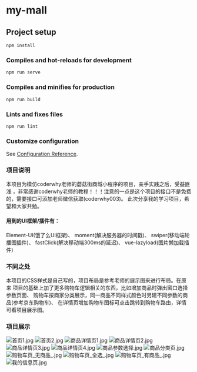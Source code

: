 # my-mall

## Project setup
```
npm install
```

### Compiles and hot-reloads for development
```
npm run serve
```

### Compiles and minifies for production
```
npm run build
```

### Lints and fixes files
```
npm run lint
```

### Customize configuration
See [Configuration Reference](https://cli.vuejs.org/config/).



### 项目说明
本项目为模仿coderwhy老师的蘑菇街商城小程序的项目，亲手实践之后，受益匪浅
，非常感谢coderwhy老师的教程！！！注意的一点是这个项目的接口不是免费的，需要接口可添加老师微信获取(coderwhy003)。
此次分享我的学习项目，希望和大家共勉。
#### 用到的UI框架/插件有：
Element-UI(饿了么UI框架)、
moment(解决服务器的时间戳)、
swiper(移动端轮播图插件)、
fastClick(解决移动端300ms的延迟)、
vue-lazyload(图片懒加载插件)

### 不同之处
本项目的CSS样式是自己写的，项目布局是参考老师的展示图来进行布局。在原来
项目的基础上加了更多购物车逻辑相关的东西，比如增加商品时弹出窗口选择参数页面、
购物车按商家分类展示，同一商品不同样式颜色时另建不同参数的商品(参考京东购物车)、
在详情页增加购物车图标可点击跳转到购物车路由，详情可看项目展示图。

### 项目展示
![首页1.jpg](https://i.loli.net/2020/09/08/lZDe6Y48MOAFp7G.jpg)
![首页2.jpg](https://i.loli.net/2020/09/08/4qBKMyGnWY2p3X9.jpg)
![商品详情页1.jpg](https://i.loli.net/2020/09/08/wsOGbYD8lpWxr4F.jpg)
![商品详情页2.jpg](https://i.loli.net/2020/09/08/C542DQeOYyAKvkn.jpg)
![商品详情页3.jpg](https://i.loli.net/2020/09/08/eCExf5dLG34AMqU.jpg)
![商品详情页4.jpg](https://i.loli.net/2020/09/08/dMnH78ihL6tWurl.jpg)
![商品参数选择.jpg](https://i.loli.net/2020/09/08/N4xOUQPVg6yEDZr.jpg)
![商品分类页.jpg](https://i.loli.net/2020/09/08/OSDHP6nzEBmqpAW.jpg)
![购物车页_无商品_.jpg](https://i.loli.net/2020/09/08/DnAEvLg2CNU5Bls.jpg)
![购物车页_全选_.jpg](https://i.loli.net/2020/09/08/hB6Kt2bodPJMHZC.jpg)
![购物车页_有商品_.jpg](https://i.loli.net/2020/09/08/3RMDabXyj9FGIsP.jpg)
![我的信息页.jpg](https://i.loli.net/2020/09/08/JypUk3KIt5ABFV8.jpg)
